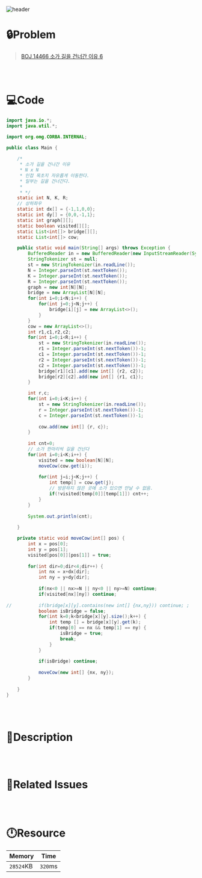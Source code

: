 ![header](https://capsule-render.vercel.app/api?type=waving&height=200&color=0:FF658D,100:FFCB32&text=BOJ%2014466&fontColor=FFFFFF&fontAlign=80&fontAlignY=35&fontSize=50)

# **🔒Problem**

> [BOJ 14466 소가 길을 건너간 이유 6](https://www.acmicpc.net/problem/14466)

<br>
<br>

# **💻Code**

```java
import java.io.*;
import java.util.*;

import org.omg.CORBA.INTERNAL;

public class Main {
	
	/*
	 * 소가 길을 건나간 이유
	 * N x N
	 * 인접 목초지 자유롭게 이동한다. 
	 * 일부는 길을 건너간다. 
	 * 
	 * */
	static int N, K, R;
	// 상하좌우
	static int dx[] = {-1,1,0,0};
	static int dy[] = {0,0,-1,1};
	static int graph[][];
	static boolean visited[][];
	static List<int[]> bridge[][];
	static List<int[]> cow;

	public static void main(String[] args) throws Exception {
		BufferedReader in = new BufferedReader(new InputStreamReader(System.in));
		StringTokenizer st = null;
		st = new StringTokenizer(in.readLine());
		N = Integer.parseInt(st.nextToken());
		K = Integer.parseInt(st.nextToken());
		R = Integer.parseInt(st.nextToken());
		graph = new int[N][N];
		bridge = new ArrayList[N][N];
		for(int i=0;i<N;i++) {
			for(int j=0;j<N;j++) {
				bridge[i][j] = new ArrayList<>();
			}
		}
		cow = new ArrayList<>();
		int r1,c1,r2,c2;
		for(int i=0;i<R;i++) {
			st = new StringTokenizer(in.readLine());
			r1 = Integer.parseInt(st.nextToken())-1; 
			c1 = Integer.parseInt(st.nextToken())-1;
			r2 = Integer.parseInt(st.nextToken())-1;
			c2 = Integer.parseInt(st.nextToken())-1;
			bridge[r1][c1].add(new int[] {r2, c2});
			bridge[r2][c2].add(new int[] {r1, c1});
		}

		int r,c;
		for(int i=0;i<K;i++) {
			st = new StringTokenizer(in.readLine());
			r = Integer.parseInt(st.nextToken())-1;
			c = Integer.parseInt(st.nextToken())-1;
			
			cow.add(new int[] {r, c});
		}
		
		int cnt=0;
		// 소가 한마리씩 길을 건넌다
		for(int i=0;i<K;i++) {
			visited = new boolean[N][N];
			moveCow(cow.get(i));
			
			for(int j=i;j<K;j++) {
				int temp[] = cow.get(j);
				// 방문하지 않은 곳에 소가 있으면 만날 수 없음.
				if(!visited[temp[0]][temp[1]]) cnt++;
			}
		}
		
		System.out.println(cnt);
		
	}

	private static void moveCow(int[] pos) {
		int x = pos[0];
		int y = pos[1];
		visited[pos[0]][pos[1]] = true;
		
		for(int dir=0;dir<4;dir++) {
			int nx = x+dx[dir];
			int ny = y+dy[dir];
			
			if(nx<0 || nx>=N || ny<0 || ny>=N) continue;
			if(visited[nx][ny]) continue;
			
//			if(bridge[x][y].contains(new int[] {nx,ny})) continue; ;
			boolean isBridge = false;
			for(int k=0;k<bridge[x][y].size();k++) {
				int temp [] = bridge[x][y].get(k);
				if(temp[0] == nx && temp[1] == ny) {
					isBridge = true;
					break;
				}
			}
			
			if(isBridge) continue;
			
			moveCow(new int[] {nx, ny});
		}
		
	}
}

```

<br>
<br>

# **🔑Description**

> 

<br>
<br>

# **📑Related Issues**

> 

<br>
<br>

# **🕛Resource**

| Memory    | Time    |
| --------- | ------- |
| `28524`KB | `320`ms |
